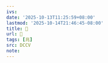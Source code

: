 ```yaml
---
ivs:
date: '2025-10-13T11:25:59+08:00'
lastmod: '2025-10-14T21:46:45-08:00'
title: 󰌅
url: 󰌅
tags: [兆]
src: DCCV
note:
---
```

